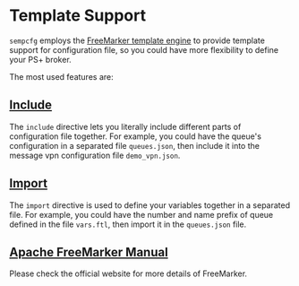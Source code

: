 # Template Support

`sempcfg` employs the [FreeMarker template engine](https://freemarker.apache.org/) to provide template support for configuration file, so you could have more flexibility to define your PS+ broker.

The most used features are:

## [Include](https://freemarker.apache.org/docs/ref_directive_include.html)

The `include` directive lets you literally include different parts of configuration file together.  For example, you could have the queue's configuration in a separated file `queues.json`,  then include it into the message vpn configuration file `demo_vpn.json`.

## [Import](https://freemarker.apache.org/docs/ref_directive_include.html)

The `import` directive is used to define your variables together in a separated file. For example, you could have the number and name prefix of queue defined in the file `vars.ftl`, then import it in the `queues.json` file.

## [Apache FreeMarker Manual](https://freemarker.apache.org/docs/index.html)

Please check the official website for more details of FreeMarker.